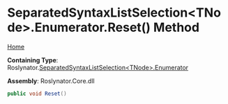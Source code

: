# SeparatedSyntaxListSelection\<TNode>\.Enumerator\.Reset\(\) Method

[Home](../../../../README.md)

**Containing Type**: Roslynator\.[SeparatedSyntaxListSelection\<TNode>.Enumerator](../README.md)

**Assembly**: Roslynator\.Core\.dll

```csharp
public void Reset()
```

